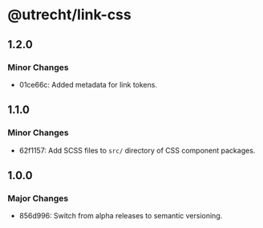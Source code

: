 # @utrecht/link-css

## 1.2.0

### Minor Changes

- 01ce66c: Added metadata for link tokens.

## 1.1.0

### Minor Changes

- 62f1157: Add SCSS files to `src/` directory of CSS component packages.

## 1.0.0

### Major Changes

- 856d996: Switch from alpha releases to semantic versioning.
